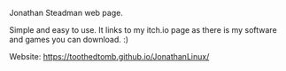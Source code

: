Jonathan Steadman web page.


Simple and easy to use. It links to my itch.io page as there is my software and games you can download. :)

Website: https://toothedtomb.github.io/JonathanLinux/

